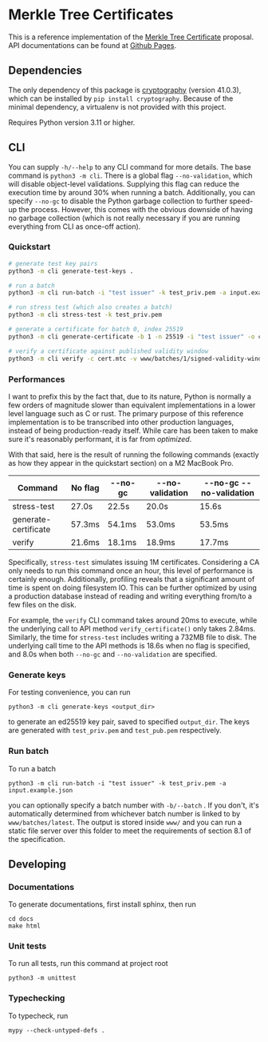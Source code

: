 # Merkle Tree Certificates

This is a reference implementation of the [Merkle Tree Certificate](https://www.ietf.org/id/draft-davidben-tls-merkle-tree-certs-00.html) proposal. API documentations can be found at [Github Pages](https://mia1024.github.io/merkle-tree-certificate/).

## Dependencies

The only dependency of this package is [cryptography](https://github.com/pyca/cryptography) (version 41.0.3), 
which can be installed by `pip install cryptography`. Because of the minimal dependency, 
a virtualenv is not provided with this project.

Requires Python version 3.11 or higher. 

## CLI

You can supply `-h/--help` to any CLI command for more details. The base
command is `python3 -m cli`. There is a global flag `--no-validation`, 
which will disable object-level validations. Supplying this flag can reduce the 
execution time by around 30% when running a batch. Additionally, you can specify `--no-gc`
to disable the Python garbage collection to further speed-up the process. However, this 
comes with the obvious downside of having no garbage collection (which is not really necessary if you 
are running everything from CLI as once-off action). 

### Quickstart

```bash
# generate test key pairs
python3 -m cli generate-test-keys .

# run a batch
python3 -m cli run-batch -i "test issuer" -k test_priv.pem -a input.example.json 

# run stress test (which also creates a batch)
python3 -m cli stress-test -k test_priv.pem

# generate a certificate for batch 0, index 25519
python3 -m cli generate-certificate -b 1 -n 25519 -i "test issuer" -o cert.mtc

# verify a certificate against published validity window
python3 -m cli verify -c cert.mtc -v www/batches/1/signed-validity-window -k test_pub.pem -i "test issuer"
```

### Performances

I want to prefix this by the fact that, due to its nature, Python is normally a few orders of magnitude slower than 
equivalent implementations in a lower level language such as C or rust. The primary purpose of this reference implementation
is to be transcribed into other production languages, instead of being production-ready itself. While care has
been taken to make sure it's reasonably performant, it is far from *optimized*.  

With that said, here is the result of running the following commands (exactly as how they appear in the quickstart section)
on a M2 MacBook Pro. 

| Command              | No flag | --no-gc | --no-validation | --no-gc --no-validation |
|----------------------|---------|---------|-----------------|-------------------------|
| stress-test          | 27.0s   | 22.5s   | 20.0s           | 15.6s                   |
| generate-certificate | 57.3ms  | 54.1ms  | 53.0ms          | 53.5ms                  |
| verify               | 21.6ms  | 18.1ms  | 18.9ms          | 17.7ms                  |

Specifically, `stress-test` simulates issuing 1M certificates. Considering a CA only needs to run this command once an hour, 
this level of performance is certainly enough. Additionally, profiling reveals that a significant amount of time is spent on 
doing filesystem IO. This can be further optimized by using a production database instead of reading and writing everything from/to 
a few files on the disk. 

For example, the `verify` CLI command takes around 20ms to execute, while the underlying call to 
API method `verify_certificate()` only takes 2.84ms. Similarly, the time for `stress-test` includes writing a 732MB file
to disk. The underlying call time to the API methods is 18.6s when no flag is specified, and 8.0s when both `--no-gc` and
`--no-validation` are specified. 

### Generate keys

For testing convenience, you can run 

``` 
python3 -m cli generate-keys <output_dir>
```

to generate an ed25519 key pair, saved to specified `output_dir`. 
The keys are generated with `test_priv.pem` and `test_pub.pem` respectively. 

### Run batch

To run a batch
``` 
python3 -m cli run-batch -i "test issuer" -k test_priv.pem -a input.example.json 
```
you can optionally specify a batch number with `-b/--batch` . If you don't, it's automatically determined from 
whichever batch number is linked to by `www/batches/latest`. The output is stored inside `www/` and you can run
a static file server over this folder to meet the requirements of section 8.1 of the specification.

## Developing

### Documentations

To generate documentations, first install sphinx, then run

```
cd docs
make html
```

### Unit tests

To run all tests, run this command at project root
```
python3 -m unittest
```

### Typechecking

To typecheck, run

```
mypy --check-untyped-defs .             
```
